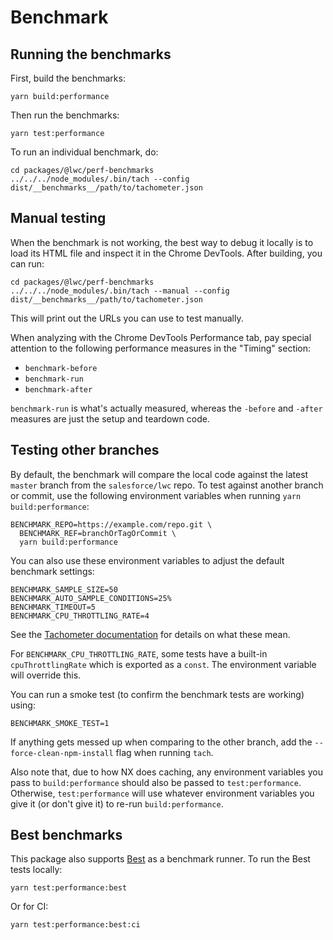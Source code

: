 # Benchmark

## Running the benchmarks

First, build the benchmarks:

```shell
yarn build:performance
```

Then run the benchmarks:

```shell
yarn test:performance
```

To run an individual benchmark, do:

```shell
cd packages/@lwc/perf-benchmarks
../../../node_modules/.bin/tach --config dist/__benchmarks__/path/to/tachometer.json
```

## Manual testing

When the benchmark is not working, the best way to debug it locally is to load its HTML file and inspect it in the Chrome DevTools. After building, you can run:

```shell
cd packages/@lwc/perf-benchmarks
../../../node_modules/.bin/tach --manual --config dist/__benchmarks__/path/to/tachometer.json
```

This will print out the URLs you can use to test manually.

When analyzing with the Chrome DevTools Performance tab, pay special attention to the following performance measures in the "Timing" section:

-   `benchmark-before`
-   `benchmark-run`
-   `benchmark-after`

`benchmark-run` is what's actually measured, whereas the `-before` and `-after` measures are just the setup and teardown code.

## Testing other branches

By default, the benchmark will compare the local code against the latest `master` branch from the `salesforce/lwc` repo. To test against another branch or commit, use the following environment variables when running `yarn build:performance`:

```shell
BENCHMARK_REPO=https://example.com/repo.git \
  BENCHMARK_REF=branchOrTagOrCommit \
  yarn build:performance
```

You can also use these environment variables to adjust the default benchmark settings:

```shell
BENCHMARK_SAMPLE_SIZE=50
BENCHMARK_AUTO_SAMPLE_CONDITIONS=25%
BENCHMARK_TIMEOUT=5
BENCHMARK_CPU_THROTTLING_RATE=4
```

See the [Tachometer documentation](https://github.com/Polymer/tachometer) for details on what these mean.

For `BENCHMARK_CPU_THROTTLING_RATE`, some tests have a built-in `cpuThrottlingRate` which is exported as a `const`. The environment variable will override this.

You can run a smoke test (to confirm the benchmark tests are working) using:

```shell
BENCHMARK_SMOKE_TEST=1
```

If anything gets messed up when comparing to the other branch, add the `--force-clean-npm-install` flag when running `tach`.

Also note that, due to how NX does caching, any environment variables you pass to `build:performance` should also
be passed to `test:performance`. Otherwise, `test:performance` will use whatever environment variables you give it
(or don't give it) to re-run `build:performance`.

## Best benchmarks

This package also supports [Best](https://bestjs.dev) as a benchmark runner. To run the Best tests locally:

    yarn test:performance:best

Or for CI:

    yarn test:performance:best:ci
